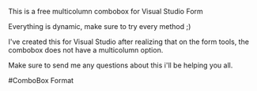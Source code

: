 This is a free multicolumn combobox for Visual Studio Form

Everything is dynamic, make sure to try every method ;)


I've created this for Visual Studio after realizing that on the form tools, the combobox does not have a multicolumn option.

Make sure to send me any questions about this i'll be helping you all.

#ComboBox Format
